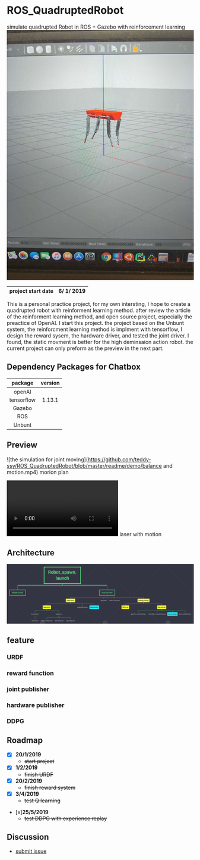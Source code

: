 # ROS_QuadruptedRobot
simulate quadrupted Robot in ROS + Gazebo with reinforcement learning
<img src="https://github.com/teddy-ssy/ROS_QuadruptedRobot/blob/master/readme/bot1.jpeg">

|project start date|6/ 1/ 2019|
|:---:|:---:|

This is a personal practice project, for my own intersting, I hope to create a quadrupted robot with reinforment learning method. after review the article of the reinforment learning method, and open source project, especially the preactice of OpenAI. I start this project.
the project based on the Unbunt system, the reinforcment learning method is implment with tensorflow, I design the reward sysem, the hardware driver, and tested the joint driver. I found, the static movment is better for the high deminsaion action robot. the current project can only preform as the preview in the next part.

## Dependency Packages for Chatbox
|package|version|
|:---:|:---:|
|openAI||
|tensorflow|1.13.1|
|Gazebo||
|ROS||
|Unbunt||

## Preview

![the simulation for joint moving](https://github.com/teddy-ssy/ROS_QuadruptedRobot/blob/master/readme/demo/balance and motion.mp4)
morion plan

![the simulation for joint moving](https://github.com/teddy-ssy/ROS_QuadruptedRobot/blob/master/readme/demo/laser.mp4)
laser with motion
  
## Architecture
<img src="https://github.com/teddy-ssy/ROS_QuadruptedRobot/blob/master/readme/code%20structue.png">
<pdf src="https://github.com/teddy-ssy/ROS_QuadruptedRobot/blob/master/readme/urdf structure/hyq.pdf">
  <pdf src="https://github.com/teddy-ssy/ROS_QuadruptedRobot/blob/master/readme/transform info/frames.pdf">


## feature

### URDF

### reward function

### joint publisher 

### hardware publisher

### DDPG

## Roadmap

- [x] **20/1/2019** 
    - ~~start project~~
- [x] **1/2/2019**
    - ~~finish URDF~~
- [x] **20/2/2019**
    - ~~finish reward system~~
- [x] **3/4/2019**
    - ~~test Q learning~~
- [x]**25/5/2019**
    - ~~test DDPG with experience replay~~



## Discussion
- [submit issue](https://github.com/teddy-ssy/ROS_QuadruptedRobot/issues/new)

